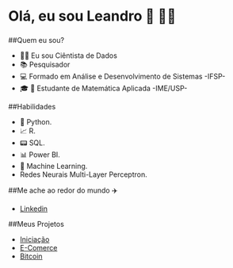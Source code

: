 # **Olá, eu sou Leandro** 👋 :man_technologist:
###


##Quem eu sou?

- :man_technologist: Eu sou Ciêntista de Dados
- :books: Pesquisador
- :computer: Formado em Análise e Desenvolvimento de Sistemas -IFSP-
- :mortar_board: :1234: Estudante de Matemática Aplicada -IME/USP-

##Habilidades
 - :snake: Python.
 - :chart_with_upwards_trend: R.
 - :pager: SQL.
 - :bar_chart: Power BI.
 - :crystal_ball: Machine Learning.
 - Redes Neurais Multi-Layer Perceptron.
 
 ##Me ache ao redor do mundo :airplane:
  - [Linkedin](https://www.linkedin.com/in/leandro-coelhos/)
  
 ##Meus Projetos
  - [Iniciação]()
  - [E-Comerce]()
  - [Bitcoin]()

